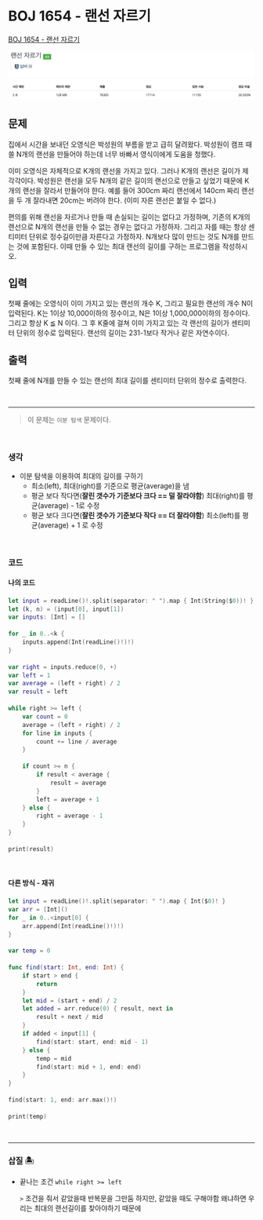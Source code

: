 # BOJ 1654 - 랜선 자르기

[BOJ 1654 - 랜선 자르기](https://www.acmicpc.net/problem/1654)

![스크린샷 2021-07-19 오후 5.30.01](https://raw.githubusercontent.com/Fezravien/UploadForMarkdown/forUpload/img/%E1%84%89%E1%85%B3%E1%84%8F%E1%85%B3%E1%84%85%E1%85%B5%E1%86%AB%E1%84%89%E1%85%A3%E1%86%BA%202021-07-19%20%E1%84%8B%E1%85%A9%E1%84%92%E1%85%AE%205.30.01.png)

## 문제

집에서 시간을 보내던 오영식은 박성원의 부름을 받고 급히 달려왔다. 박성원이 캠프 때 쓸 N개의 랜선을 만들어야 하는데 너무 바빠서 영식이에게 도움을 청했다.

이미 오영식은 자체적으로 K개의 랜선을 가지고 있다. 그러나 K개의 랜선은 길이가 제각각이다. 박성원은 랜선을 모두 N개의 같은 길이의 랜선으로 만들고 싶었기 때문에 K개의 랜선을 잘라서 만들어야 한다. 예를 들어 300cm 짜리 랜선에서 140cm 짜리 랜선을 두 개 잘라내면 20cm는 버려야 한다. (이미 자른 랜선은 붙일 수 없다.)

편의를 위해 랜선을 자르거나 만들 때 손실되는 길이는 없다고 가정하며, 기존의 K개의 랜선으로 N개의 랜선을 만들 수 없는 경우는 없다고 가정하자. 그리고 자를 때는 항상 센티미터 단위로 정수길이만큼 자른다고 가정하자. N개보다 많이 만드는 것도 N개를 만드는 것에 포함된다. 이때 만들 수 있는 최대 랜선의 길이를 구하는 프로그램을 작성하시오.

## 입력

첫째 줄에는 오영식이 이미 가지고 있는 랜선의 개수 K, 그리고 필요한 랜선의 개수 N이 입력된다. K는 1이상 10,000이하의 정수이고, N은 1이상 1,000,000이하의 정수이다. 그리고 항상 K ≦ N 이다. 그 후 K줄에 걸쳐 이미 가지고 있는 각 랜선의 길이가 센티미터 단위의 정수로 입력된다. 랜선의 길이는 231-1보다 작거나 같은 자연수이다.

## 출력

첫째 줄에 N개를 만들 수 있는 랜선의 최대 길이를 센티미터 단위의 정수로 출력한다.

<br>

---

> 이 문제는 `이분 탐색` 문제이다.

<br>

### 생각

- 이분 탐색을 이용하여 최대의 길이를 구하기
  - 최소(left), 최대(right)를 기준으로 평균(average)을 냄
  - 평균 보다 작다면(**잘린 갯수가 기준보다 크다 ==  덜 잘라야함**) 최대(right)를 평균(average) - 1로 수정
  - 평균 보다 크다면(**잘린 갯수가 기준보다 작다 == 더 잘라야함**) 최소(left)를 평균(average) + 1 로 수정

<br>

### 코드

#### 나의 코드

```swift
let input = readLine()!.split(separator: " ").map { Int(String($0))! }
let (k, n) = (input[0], input[1])
var inputs: [Int] = []

for _ in 0..<k {
    inputs.append(Int(readLine()!)!)
}

var right = inputs.reduce(0, +)
var left = 1
var average = (left + right) / 2
var result = left

while right >= left {
    var count = 0
    average = (left + right) / 2
    for line in inputs {
        count += line / average
    }
    
    if count >= n {
        if result < average {
            result = average
        }
        left = average + 1
    } else {
        right = average - 1
    }
}

print(result)
```

<br>

#### 다른 방식 - 재귀

```swift
let input = readLine()!.split(separator: " ").map { Int($0)! }
var arr = [Int]()
for _ in 0..<input[0] {
    arr.append(Int(readLine()!)!)
}

var temp = 0

func find(start: Int, end: Int) {
    if start > end {
        return
    }
    let mid = (start + end) / 2
    let added = arr.reduce(0) { result, next in
        result + next / mid
    }
    if added < input[1] {
        find(start: start, end: mid - 1)
    } else {
        temp = mid
        find(start: mid + 1, end: end)
    }
}

find(start: 1, end: arr.max()!)

print(temp)
```

<br>

---

### 삽질 🏝

- 끝나는 조건 `while right >= left`

  `>` 조건을 줘서 같았을때 반복문을 그만둠 하지만, 같았을 때도 구해야함 왜냐하면 우리는 최대의 랜선길이를 찾아야하기 때문에 

  